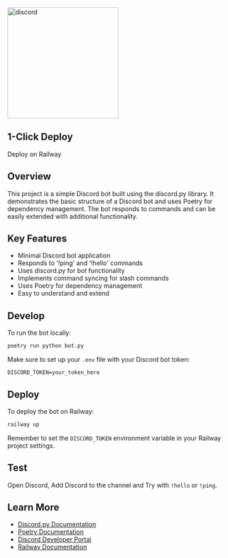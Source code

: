 <img src="" alt="discord" style="width: 250px; height: auto;">

## 1-Click Deploy

Deploy on Railway

## Overview

This project is a simple Discord bot built using the discord.py library. It demonstrates the basic structure of a Discord bot and uses Poetry for dependency management. The bot responds to commands and can be easily extended with additional functionality.

## Key Features

- Minimal Discord bot application
- Responds to '!ping' and '!hello' commands
- Uses discord.py for bot functionality
- Implements command syncing for slash commands
- Uses Poetry for dependency management
- Easy to understand and extend

## Develop

To run the bot locally:

```bash
poetry run python bot.py
```

Make sure to set up your `.env` file with your Discord bot token:

```text
DISCORD_TOKEN=your_token_here
```

## Deploy

To deploy the bot on Railway:

```bash
railway up
```

Remember to set the `DISCORD_TOKEN` environment variable in your Railway project settings.

## Test

Open Discord, Add Discord to the channel and Try with `!hello` or `!ping`.

## Learn More

- [Discord.py Documentation](https://discordpy.readthedocs.io/)
- [Poetry Documentation](https://python-poetry.org/docs/)
- [Discord Developer Portal](https://discord.com/developers/docs)
- [Railway Documentation](https://docs.railway.app/)
